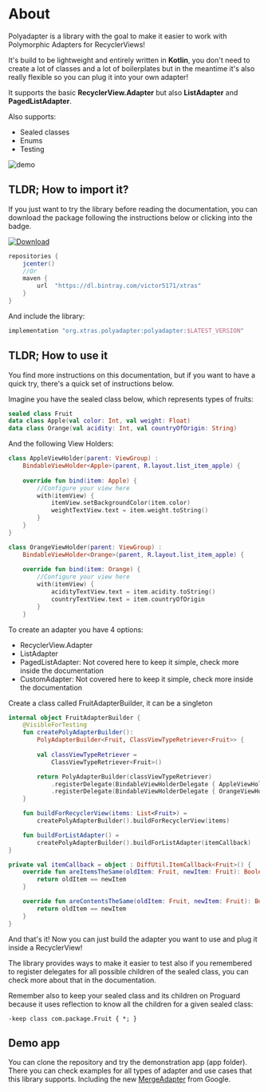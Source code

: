 # About
Polyadapter is a library with the goal to make it easier to work with Polymorphic Adapters for RecyclerViews!

It's build to be lightweight and entirely written in **Kotlin**, you don't need to create a lot of classes and a lot of boilerplates but in the meantime it's also really flexible so you can plug it into your own adapter!

It supports the basic **RecyclerView.Adapter** but also **ListAdapter** and **PagedListAdapter**.

Also supports:
* Sealed classes
* Enums
* Testing

![demo](/_media/polyadapter-demo.gif ':size=270x480')

## TLDR; How to import it?
If you just want to try the library before reading the documentation, you can download the package following the instructions below or clicking into the badge.

[ ![Download](https://api.bintray.com/packages/victor5171/xtras/polyadapter/images/download.svg?version=1.0.0) ](https://bintray.com/victor5171/xtras/polyadapter/1.0.0/link)

```groovy
repositories {
    jcenter()
    //Or
    maven {
		url  "https://dl.bintray.com/victor5171/xtras"
	}
}
```
And include the library:
```groovy
implementation "org.xtras.polyadapter:polyadapter:$LATEST_VERSION"
```

## TLDR; How to use it
You find more instructions on this documentation, but if you want to have a quick try, there's a quick set of instructions below.

Imagine you have the sealed class below, which represents types of fruits:

```kotlin
sealed class Fruit
data class Apple(val color: Int, val weight: Float)
data class Orange(val acidity: Int, val countryOfOrigin: String)
```

And the following View Holders:
```kotlin
class AppleViewHolder(parent: ViewGroup) :
    BindableViewHolder<Apple>(parent, R.layout.list_item_apple) {
    
    override fun bind(item: Apple) {
        //Configure your view here
        with(itemView) {
            itemView.setBackgroundColor(item.color)
            weightTextView.text = item.weight.toString()
        }
    }
}

class OrangeViewHolder(parent: ViewGroup) :
    BindableViewHolder<Orange>(parent, R.layout.list_item_apple) {
    
    override fun bind(item: Orange) {
        //Configure your view here
        with(itemView) {
            acidityTextView.text = item.acidity.toString()
            countryTextView.text = item.countryOfOrigin
        }
    }
```

To create an adapter you have 4 options:
* RecyclerView.Adapter
* ListAdapter
* PagedListAdapter: Not covered here to keep it simple, check more inside the documentation
* CustomAdapter: Not covered here to keep it simple, check more inside the documentation

Create a class called FruitAdapterBuilder, it can be a singleton

```kotlin
internal object FruitAdapterBuilder {
    @VisibleForTesting
    fun createPolyAdapterBuilder(): 
        PolyAdapterBuilder<Fruit, ClassViewTypeRetriever<Fruit>> {
        
        val classViewTypeRetriever =
            ClassViewTypeRetriever<Fruit>()

        return PolyAdapterBuilder(classViewTypeRetriever)
            .registerDelegate(BindableViewHolderDelegate { AppleViewHolder(it) })
            .registerDelegate(BindableViewHolderDelegate { OrangeViewHolder(it) }))
    }

    fun buildForRecyclerView(items: List<Fruit>) =
        createPolyAdapterBuilder().buildForRecyclerView(items)

    fun buildForListAdapter() = 
        createPolyAdapterBuilder().buildForListAdapter(itemCallback)
}

private val itemCallback = object : DiffUtil.ItemCallback<Fruit>() {
    override fun areItemsTheSame(oldItem: Fruit, newItem: Fruit): Boolean {
        return oldItem == newItem
    }

    override fun areContentsTheSame(oldItem: Fruit, newItem: Fruit): Boolean {
        return oldItem == newItem
    }
}
```

And that's it! Now you can just build the adapter you want to use and plug it inside a RecyclerView!

The library provides ways to make it easier to test also if you remembered to register delegates for all possible children of the sealed class, you can check more about that in the documentation.

Remember also to keep your sealed class and its children on Proguard because it uses reflection to know all the children for a given sealed class:
```
-keep class com.package.Fruit { *; }
```

## Demo app
You can clone the repository and try the demonstration app (app folder). There you can check examples for all types of adapter and use cases that this library supports. Including the new [MergeAdapter](https://developer.android.com/reference/androidx/recyclerview/widget/MergeAdapter) from Google.